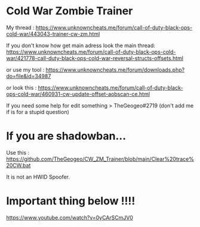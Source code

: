 # Cold War Zombie Trainer

My thread : https://www.unknowncheats.me/forum/call-of-duty-black-ops-cold-war/443043-trainer-cw-zm.html

If you don't know how get main adress look the main thread: https://www.unknowncheats.me/forum/call-of-duty-black-ops-cold-war/421778-call-duty-black-ops-cold-war-reversal-structs-offsets.html

or use my tool : https://www.unknowncheats.me/forum/downloads.php?do=file&id=34987

or look this : https://www.unknowncheats.me/forum/call-of-duty-black-ops-cold-war/460931-cw-update-offset-aobscan-ce.html

If you need some help for edit something > TheGeogeo#2719 (don't add me if is for a stupid question)

# If you are shadowban...

Use this : https://github.com/TheGeogeo/CW_ZM_Trainer/blob/main/Clear%20trace%20CW.bat

It is not an HWID Spoofer.

# Important thing below !!!!

https://www.youtube.com/watch?v=0yCArSCmJV0
